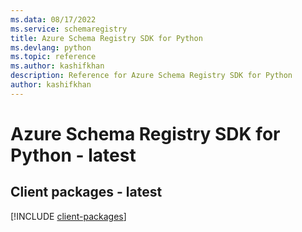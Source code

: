 ```yaml
---
ms.data: 08/17/2022
ms.service: schemaregistry
title: Azure Schema Registry SDK for Python
ms.devlang: python
ms.topic: reference
ms.author: kashifkhan
description: Reference for Azure Schema Registry SDK for Python
author: kashifkhan
---
```

# Azure Schema Registry SDK for Python - latest

## Client packages - latest
[!INCLUDE [client-packages](schema-registry-client-index.md)]